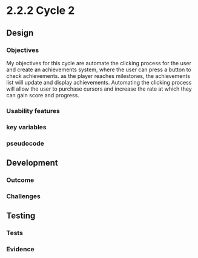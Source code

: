 # 2.2.2 Cycle 2

## Design

### Objectives

My objectives for this cycle are automate the clicking process for the user and create an achievements system, where the user can press a button to check achievements. as the player reaches milestones, the achievements list will update and display achievements. Automating the clicking process will allow the user to purchase cursors and increase the rate at which they can gain score and progress.

### Usability features

### key variables

### pseudocode

## Development

### Outcome

### Challenges

## Testing

### Tests

### Evidence

